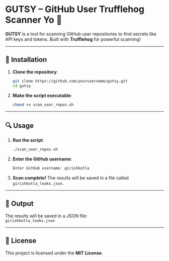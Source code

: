 # **GUTSY** – GitHub User Trufflehog Scanner Yo 🌟

**GUTSY** is a tool for scanning GitHub user repositories to find secrets like API keys and tokens. Built with **Trufflehog** for powerful scanning!

---

## 🚀 **Installation**

1. **Clone the repository**:

    ```bash
    git clone https://github.com/yourusername/gutsy.git
    cd gutsy
    ```

2. **Make the script executable**:

    ```bash
    chmod +x scan_user_repos.sh
    ```

---

## 🔍 **Usage**

1. **Run the script**:

    ```bash
    ./scan_user_repos.sh
    ```

2. **Enter the GitHub username**:

    ```bash
    Enter GitHub username: girishkotla
    ```

3. **Scan complete!** The results will be saved in a file called `girishkotla_leaks.json`.

---

## 🎯 **Output**

The results will be saved in a JSON file:  
`girishkotla_leaks.json`

---

## 📝 **License**

This project is licensed under the **MIT License**.

